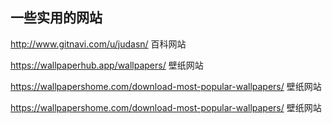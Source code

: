 ## 一些实用的网站

http://www.gitnavi.com/u/judasn/ 百科网站

https://wallpaperhub.app/wallpapers/ 壁纸网站

https://wallpapershome.com/download-most-popular-wallpapers/ 壁纸网站

https://wallpapershome.com/download-most-popular-wallpapers/ 壁纸网站
